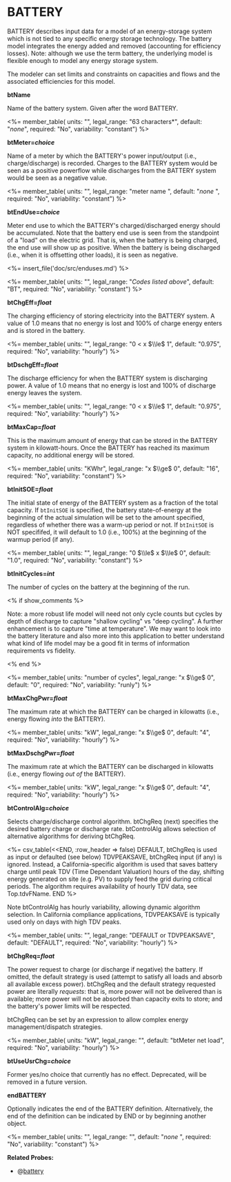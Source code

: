 # BATTERY

BATTERY describes input data for a model of an energy-storage system which is not tied to any specific energy storage technology. The battery model integrates the energy added and removed (accounting for efficiency losses). Note: although we use the term battery, the underlying model is flexible enough to model any energy storage system.

The modeler can set limits and constraints on capacities and flows and the associated efficiencies for this model.

**btName**

Name of the battery system. Given after the word BATTERY.

<%= member_table(
  units: "",
  legal_range: "63 characters*",
  default: "*none*",
  required: "No",
  variability: "constant")
  %>

**btMeter=*choice***

Name of a meter by which the BATTERY's power input/output (i.e., charge/discharge) is recorded. Charges to the BATTERY system would be seen as a positive powerflow while discharges from the BATTERY system would be seen as a negative value.

<%= member_table(
  units: "",
  legal_range: "meter name ",
  default: "*none* ",
  required: "No",
  variability: "constant")
  %>

**btEndUse=*choice***

Meter end use to which the BATTERY's charged/discharged energy should be accumulated. Note that the battery end use is seen from the standpoint of a "load" on the electric grid. That is, when the battery is being charged, the end use will show up as positive. When the battery is being discharged (i.e., when it is offsetting other loads), it is seen as negative.

<%= insert_file('doc/src/enduses.md') %>

<%= member_table(
  units: "",
  legal_range: "*Codes listed above*",
  default: "BT",
  required: "No",
  variability: "constant")
  %>

**btChgEff=*float***

The charging efficiency of storing electricity into the BATTERY system. A value of 1.0 means that no energy is lost and 100% of charge energy enters and is stored in the battery.

<%= member_table(
  units: "",
  legal_range: "0 < x $\\le$ 1",
  default: "0.975",
  required: "No",
  variability: "hourly")
  %>

**btDschgEff=*float***

The discharge efficiency for when the BATTERY system is discharging power. A value of 1.0 means that no energy is lost and 100% of discharge energy leaves the system.

<%= member_table(
  units: "",
  legal_range: "0 < x $\\le$ 1",
  default: "0.975",
  required: "No",
  variability: "hourly")
  %>

**btMaxCap=*float***

This is the maximum amount of energy that can be stored in the BATTERY system in kilowatt-hours. Once the BATTERY has reached its maximum capacity, no additional energy will be stored.

<%= member_table(
  units: "KWhr",
  legal_range: "x $\\ge$ 0",
  default: "16",
  required: "No",
  variability: "constant")
  %>

**btInitSOE=*float***

The initial state of energy of the BATTERY system as a fraction of the total capacity. If `btInitSOE` is specified, the battery state-of-energy at the beginning of the actual simulation will be set to the amount specified, regardless of whether there was a warm-up period or not. If `btInitSOE` is NOT specififed, it will default to 1.0 (i.e., 100%) at the beginning of the warmup period (if any).

<%= member_table(
  units: "",
  legal_range: "0 $\\le$ x $\\le$ 0",
  default: "1.0",
  required: "No",
  variability: "constant")
  %>

**btInitCycles=*int***

The number of cycles on the battery at the beginning of the run.

<% if show_comments %>

Note: a more robust life model will need not only cycle counts but cycles by depth of discharge to capture "shallow cycling" vs "deep cycling". A further enhancement is to capture "time at temperature". We may want to look into the battery literature and also more into this application to better understand what kind of life model may be a good fit in terms of information requirements vs fidelity.

<% end %>

<%= member_table(
  units: "number of cycles",
  legal_range: "x $\\ge$ 0",
  default: "0",
  required: "No",
  variability: "runly")
  %>

**btMaxChgPwr=*float***

The maximum rate at which the BATTERY can be charged in kilowatts (i.e., energy flowing *into* the BATTERY).

<%= member_table(
  units: "kW",
  legal_range: "x $\\ge$ 0",
  default: "4",
  required: "No",
  variability: "hourly")
  %>

**btMaxDschgPwr=*float***

The maximum rate at which the BATTERY can be discharged in kilowatts (i.e., energy flowing *out of* the BATTERY).

<%= member_table(
  units: "kW",
  legal_range: "x $\\ge$ 0",
  default: "4",
  required: "No",
  variability: "hourly")
  %>

**btControlAlg=*choice***

Selects charge/discharge control algorithm.  btChgReq (next) specifies the desired battery charge or discharge rate.  btControlAlg allows selection of alternative algorithms for deriving btChgReq.

<%= csv_table(<<END, :row_header => false)
DEFAULT,        btChgReq is used as input or defaulted (see below)
TDVPEAKSAVE,    btChgReq input (if any) is ignored.  Instead&comma; a California-specific algorithm is used that saves battery charge until peak TDV (Time Dependant Valuation) hours of the day&comma; shifting energy generated on site (e.g. PV) to supply feed the grid during critical periods.  The algorithm requires availability of hourly TDV data&comma; see Top.tdvFName.
END
%>

Note btControlAlg has hourly variability, allowing dynamic algorithm selection.  In California compliance applications, TDVPEAKSAVE is typically used only on days with high TDV peaks.

<%= member_table(
  units: "",
  legal_range: "DEFAULT or TDVPEAKSAVE",
  default: "DEFAULT",
  required: "No",
  variability: "hourly")
  %>

**btChgReq=*float***

The power request to charge (or discharge if negative) the battery. If omitted, the default strategy is used (attempt to satisfy all loads and absorb all available excess power).  btChgReq and the default strategy requested power are literally *requests*: that is, more power will not be delivered than is available; more power will not be absorbed than capacity exits to store; and the battery's power limits will be respected.

btChgReq can be set by an expression to allow complex energy management/dispatch strategies.

<%= member_table(
  units: "kW",
  legal_range: "",
  default: "btMeter net load",
  required: "No",
  variability: "hourly")
  %>

**btUseUsrChg=*choice***

Former yes/no choice that currently has no effect.  Deprecated, will be removed in a future version.

**endBATTERY**

Optionally indicates the end of the BATTERY definition. Alternatively, the end of the definition can be indicated by END or by beginning another object.

<%= member_table(
  units: "",
  legal_range: "",
  default: "*none* ",
  required: "No",
  variability: "constant")
  %>

<!--
Probes? Control strategies?

SOE

-->

**Related Probes:**

- @[battery](#p_battery)
